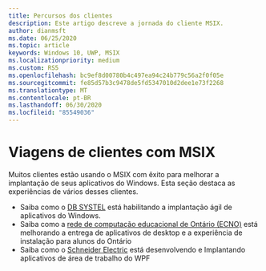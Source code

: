 ```yaml
---
title: Percursos dos clientes
description: Este artigo descreve a jornada do cliente MSIX.
author: dianmsft
ms.date: 06/25/2020
ms.topic: article
keywords: Windows 10, UWP, MSIX
ms.localizationpriority: medium
ms.custom: RS5
ms.openlocfilehash: bc9ef8d00780b4c497ea94c24b779c56a2f0f05e
ms.sourcegitcommit: fe85d57b3c9478de5fd5347010d2dee1e73f2268
ms.translationtype: MT
ms.contentlocale: pt-BR
ms.lasthandoff: 06/30/2020
ms.locfileid: "85549036"
---
```

# <a name="customer-journeys-with-msix"></a>Viagens de clientes com MSIX

Muitos clientes estão usando o MSIX com êxito para melhorar a implantação de seus aplicativos do Windows. Esta seção destaca as experiências de vários desses clientes.

* Saiba como o [DB SYSTEL](customer/db-systel.md) está habilitando a implantação ágil de aplicativos do Windows.
* Saiba como a [rede de computação educacional de Ontário (ECNO)](customer/ecno.md) está melhorando a entrega de aplicativos de desktop e a experiência de instalação para alunos do Ontário
* Saiba como o [Schneider Electric](customer/schneider-electric.md) está desenvolvendo e Implantando aplicativos de área de trabalho do WPF
